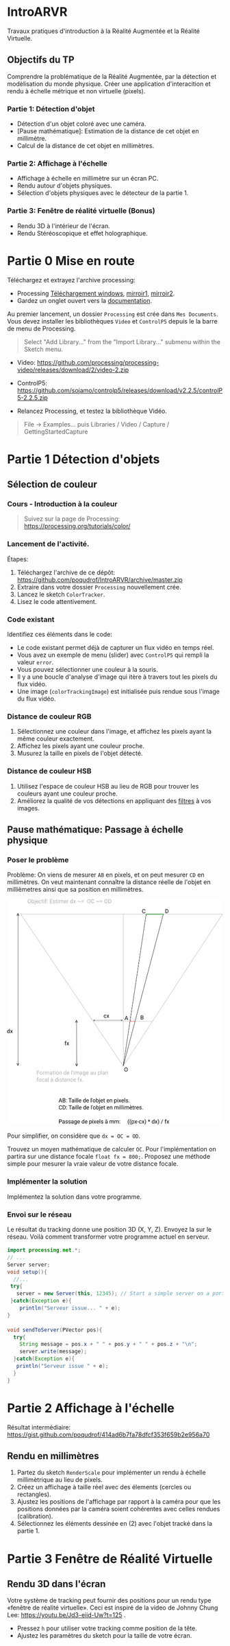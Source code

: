 # IntroARVR
Travaux pratiques d'introduction à la Réalité Augmentée et la Réalité Virtuelle. 



## Objectifs du TP

Comprendre la problématique de la Réalité Augmentée, par la détection et modèlisation du monde physique. 
Créer une application d'interacition et rendu à échelle métrique et non virtuelle (pixels). 

### Partie 1: Détection d'objet

* Détection d'un objet coloré avec une caméra. 
* [Pause mathématique]: Estimation de la distance de cet objet en millimètre.
* Calcul de la distance de cet objet en millimètres.

### Partie 2: Affichage à l'échelle

* Affichage à échelle en millimètre sur un écran PC. 
* Rendu autour d'objets physiques. 
* Sélection d'objets physiques avec le détecteur de la partie 1.

### Partie 3: Fenêtre de réalité virtuelle (Bonus)

* Rendu 3D à l'intérieur de l'écran.
* Rendu Stéréoscopique et effet holographique.



# Partie 0 Mise en route 

Téléchargez et extrayez l'archive processing:

* Processing [Téléchargement windows](http://download.processing.org/processing-3.5.3-windows64.zip), [mirroir1](http://vps601605.ovh.net/rails/processing-3.5.3-windows64.zip), [mirroir2](http://dist.rea.lity.tech/libs/processing-3.5.3-windows64.zip).
* Gardez un onglet ouvert vers la [documentation](https://processing.org/reference/).

Au premier lancement, un dossier `Processing` est crée dans `Mes Documents`. 
Vous devez installer les bibliothèques `Video` et `ControlP5` depuis le la barre de menu de Processing.

> Select "Add Library..." from the "Import Library..." submenu within the Sketch menu.

* Video: https://github.com/processing/processing-video/releases/download/2/video-2.zip
* ControlP5: https://github.com/sojamo/controlp5/releases/download/v2.2.5/controlP5-2.2.5.zip

* Relancez Processing, et testez la bibliothèque Vidéo. 



> File -> Examples... puis   Libraries / Video / Capture / GettingStartedCapture 


# Partie 1 Détection d'objets

## Sélection de couleur

### Cours - Introduction à la couleur

> Suivez sur la page de Processing: https://processing.org/tutorials/color/

### Lancement de l'activité. 

Étapes: 

1. Téléchargez l'archive de ce dépôt: https://github.com/poqudrof/IntroARVR/archive/master.zip
2. Extraire dans votre dossier `Processing` nouvellement crée. 
3. Lancez le sketch `ColorTracker`. 
4. Lisez le code attentivement. 

### Code existant

Identifiez ces éléments dans le code:

* Le code existant permet déjà de capturer un flux vidéo en temps réel. 
* Vous avez un exemple de menu (slider) avec `ControlP5` qui rempli la valeur `error`.  
* Vous pouvez sélectionner une couleur à la souris. 
* Il y a une boucle d'analyse d'image qui itère à travers tout les pixels du flux vidéo. 
* Une image (`colorTrackingImage`) est initialisée puis rendue sous l'image du flux vidéo. 

### Distance de couleur RGB

1. Sélectionnez une couleur dans l'image, et affichez les pixels ayant la même couleur exactement. 
2. Affichez les pixels ayant une couleur proche.
3. Musurez la taille en pixels de l'objet détecté. 

### Distance de couleur HSB

1. Utilisez l'espace de couleur HSB au lieu de RGB pour trouver les couleurs ayant une couleur proche. 
2. Améliorez la qualité de vos détections en appliquant des [filtres](https://processing.org/reference/filter_.html) à vos images. 


## Pause mathématique: Passage à échelle physique

### Poser le problème
Problème: On viens de mesurer `AB` en pixels, et on peut mesurer `CD` en millimètres. On veut maintenant connaître la distance réelle de l'objet en millièmetres ainsi que sa position en millimètres. 

![Schema](https://github.com/poqudrof/IntroARVR/raw/master/image.png)

Pour simplifier, on considère que  `dx = OC = OD`. 

Trouvez un moyen mathématique de calculer `OC`. Pour l'implémentation on partira sur une distance focale `float fx = 800;`. Proposez une méthode simple pour mesurer la vraie valeur de votre distance focale.

### Implémenter la solution 

Implémentez la solution dans votre programme. 


### Envoi sur le réseau

Le résultat du tracking donne une position 3D (X, Y, Z). Envoyez la sur le réseau. Voilà comment transformer votre programme actuel en serveur. 

``` java 
import processing.net.*; 
// ... 
Server server;
void setup(){
  //... 
 try{
   server = new Server(this, 12345); // Start a simple server on a port
 }catch(Exception e){
	println("Serveur issue... " + e);
}

void sendToServer(PVector pos){
  try{  
    String message = pos.x + " " + pos.y + " " + pos.z + "\n"; 
    server.write(message);
  }catch(Exception e){
   println("Serveur issue " + e);
  }
}
```

# Partie 2 Affichage à l'échelle 

Résultat intermédiaire: https://gist.github.com/poqudrof/414ad6b7fa78dfcf353f659b2e956a70

## Rendu en millimètres

1. Partez du sketch `RenderScale` pour implémenter un rendu à échelle millimètrique au lieu de pixels. 
2. Créez un affichage à taille réel avec des élements (cercles ou rectangles).
3. Ajustez les positions de l'affichage par rapport à la caméra pour que les positions données par la caméra soient cohérentes avec celles rendues (calibration). 
3. Sélectionnez les éléments dessinée en (2) avec l'objet tracké dans la partie 1. 

# Partie 3 Fenêtre de Réalité Virtuelle

## Rendu 3D dans l'écran 

Votre système de tracking peut fournir des positions pour un rendu type «fenêtre de réalité virtuelle». Ceci est inspiré de la video de Johnny Chung Lee: https://youtu.be/Jd3-eiid-Uw?t=125 . 

* Pressez `h` pour utiliser votre tracking comme position de la tête. 
* Ajustez les paramètres du sketch pour la taille de votre écran. 


